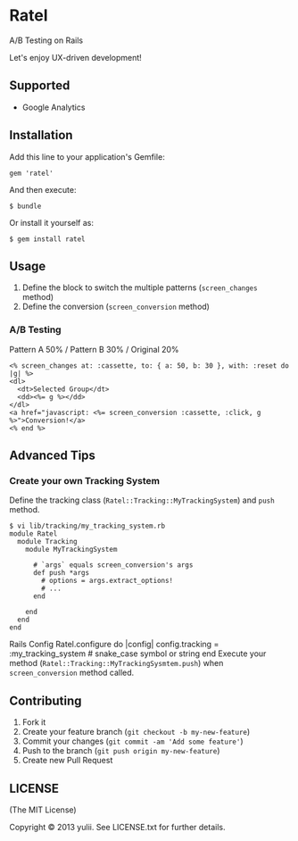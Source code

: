 # Ratel

A/B Testing on Rails

Let's enjoy UX-driven development!

## Supported
- Google Analytics

## Installation

Add this line to your application's Gemfile:

    gem 'ratel'

And then execute:

    $ bundle

Or install it yourself as:

    $ gem install ratel

## Usage

1. Define the block to switch the multiple patterns (`screen_changes` method)
2. Define the conversion (`screen_conversion` method)

### A/B Testing
Pattern A 50% / Pattern B 30% / Original 20%

    <% screen_changes at: :cassette, to: { a: 50, b: 30 }, with: :reset do |g| %>
    <dl>
      <dt>Selected Group</dt>
      <dd><%= g %></dd>
    </dl>
    <a href="javascript: <%= screen_conversion :cassette, :click, g %>">Conversion!</a>
    <% end %>

## Advanced Tips
### Create your own Tracking System
Define the tracking class (`Ratel::Tracking::MyTrackingSystem`) and `push` method.

    $ vi lib/tracking/my_tracking_system.rb
    module Ratel
      module Tracking
        module MyTrackingSystem
    
          # `args` equals screen_conversion's args
          def push *args
            # options = args.extract_options!
            # ...
          end
          
        end
      end
    end
Rails Config
    Ratel.configure do |config|
      config.tracking = :my_tracking_system # snake_case symbol or string
    end
Execute your method (`Ratel::Tracking::MyTrackingSysmtem.push`) when `screen_conversion` method called.

## Contributing

1. Fork it
2. Create your feature branch (`git checkout -b my-new-feature`)
3. Commit your changes (`git commit -am 'Add some feature'`)
4. Push to the branch (`git push origin my-new-feature`)
5. Create new Pull Request

## LICENSE
(The MIT License)

Copyright © 2013 yulii. See LICENSE.txt for further details.
